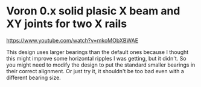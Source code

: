 # Voron 0.x solid plasic X beam and XY joints for two X rails
https://www.youtube.com/watch?v=mkoMObXBWAE

This design uses larger bearings than the default ones because I thought this might improve some horizontal ripples I was getting, but it didn't. So you might need to modify the design to put the standard smaller bearings in their correct alignment. Or just try it, it shouldn't be too bad even with a different bearing size.
